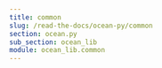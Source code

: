 ```yaml
---
title: common
slug: /read-the-docs/ocean-py/common
section: ocean.py
sub_section: ocean_lib
module: ocean_lib.common
---
```

